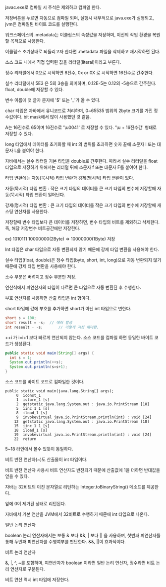 javac.exe로 컴파일 시 주석은 제외하고 컴파일 한다.

저장버튼을 누르면 자동으로 컴파일 되며, 실행시 내부적으로 java.exe가 실행되고, jvm은 컴파일된 바이트 코드를 실행한다.

워크스페이스의 .metadata는 이클립스의 속성값을 저장하며, 이전의 작업 환경을 복원할 목적으로 사용한다.

이클립스 초기상태로 되돌리고자 한다면 .metadata 파일을 삭제하고 재시작하면 된다.

소스 코드 내에서 직접 입력된 값을 리터럴(literal)이라고 부른다.

정수 리터럴에서 0으로 시작하면 8진수, 0x or 0X 로 시작하면 16진수로 간주한다.

실수 리터럴에서 5E3 은 5의 3승을 의미하며, 0.12E-5는 0.12의 -5승으로 간주한다. float, double에 저장할 수 있다.



변수 이름에 첫 글자 문자에 '$' 또는 '_'가 올 수 있다.

char 타입은 자바에서 유니코드로 처리하며, 0~65535 범위의 2byte 크기를 가진 정수값이다. bit mask에서 많이 사용했던 것 같음.

A는 16진수로 65이며 16진수로 '\u0041' 로 저장할 수 있다. '\u + 16진수값' 형태로 저장할 수 있다.

long 타입에서 데이터를 초기화할 때 int 의 범위를 초과하면 숫자 끝에 소문자 l 또는 대문자 L을 붙여야 한다.

자바에서는 실수 리터럴 기본 타입을 double로 간주한다. 따라서 실수 리터럴을 float 타입으로 저장하기 위해서는 리터럴 뒤에 소문자 f 또는 대문자 F를 붙여야 한다.

타입 변환에는 자동(묵시적) 타입 변환과 강제(명시적) 타입 변환이 있다.

자동(묵시적) 타입 변환 : 작은 크기 타입의 데이터를 큰 크기 타입의 변수에 저장할때 자동(묵시적) 타입 변환이 일어난다.

강제(명시적) 타입 변환 : 큰 크기 타입의 데이터를 작은 크기 타입의 변수에 저장할때 캐스팅 연산자를 사용한다.

저장할때 변수 타입보다 큰 데이터를 저장하면, 변수 타입의 비트를 제외하고 삭제한다. 즉, 해당 저장변수 비트공간에만 저장한다.

ex) 1010111 10000000(2Byte) => 10000000(1Byte) 저장

Int 타입은 char 타입으로 자동 변환되지 않기 때문에 강제 타입 변환을 사용해야 한다.

실수 타입(float, double)은 정수 타입(byte, short, int, long)으로 자동 변환되지 않기 때문에 강제 타입 변환을 사용해야 한다.

소수 부분은 버려지고 정수 부분만 저장.

연산식에서 피연산자의 타입이 다르면 큰 타입으로 자동 변환된 후 수행한다.



부호 연산자를 사용하면 산출 타입은 int 형이다.

short 타입에 값에 부호를 추가하면 short가 아닌 int 타입으로 변한다.

```java
short s = 100;
short result = -s;	// 에러 발생
int reseult - -s;		// 이렇게 저정 해야함.
```



++i 가 i=i+1 보다 빠르게 연산되지 않는다. 소스 코드를 컴파일 하면 동일한 바이트 코드가 생성된다.

```java
public static void main(String[] args) {
  int s = 1;
  System.out.println(++s);
  System.out.println(s=s+1);
}
```

소스 코드를 바이트 코드로 컴파일한 것이다.

```
public static void main(java.lang.String[] args);
     0  iconst_1
     1  istore_1 [s]
     2  getstatic java.lang.System.out : java.io.PrintStream [18]
     5  iinc 1 1 [s]
     8  iload_1 [s]
     9  invokevirtual java.io.PrintStream.println(int) : void [24]
    12  getstatic java.lang.System.out : java.io.PrintStream [18]
    15  iinc 1 1 [s]
    18  iload_1 [s]
    19  invokevirtual java.io.PrintStream.println(int) : void [24]
    22  return
```

5~18 라인에서 볼수 있듯이 동일하다.



비트 반전 연산자(~)도 산출물이 int 타입이다.

비트 반전 연산자 사용시 비트 연산자도 반전되기 때문에 산출값에 1을 더하면 반대값을 얻을 수 있다.

자바는 32비트의 이진 문자열로 리턴하는 Integer.toBinaryString() 메소드를 제공한다.

앞에 0이 제거된 상태로 리턴된다.

자바에서 기본 연산을 JVM에서 32비트로 수행하기 때문에 int 타입으로 나온다.



일반 논리 연산자

boolean 논리 연산자에서는 보통 & 보다 &&, | 보다 || 을 사용하며, 첫번째 피연산자를 통해 두번째 피연산자를 수행여부를 판단한다. &&, ||이 효과적이다.

비트 논리 연산자

&, |, ^, ~를 포함하며, 피연산자가 boolean 이라면 일반 논리 연산자, 정수라면 비트 논리 연산자로 구분된다.

비트 연산 역시 int 타입에 저장한다. 

